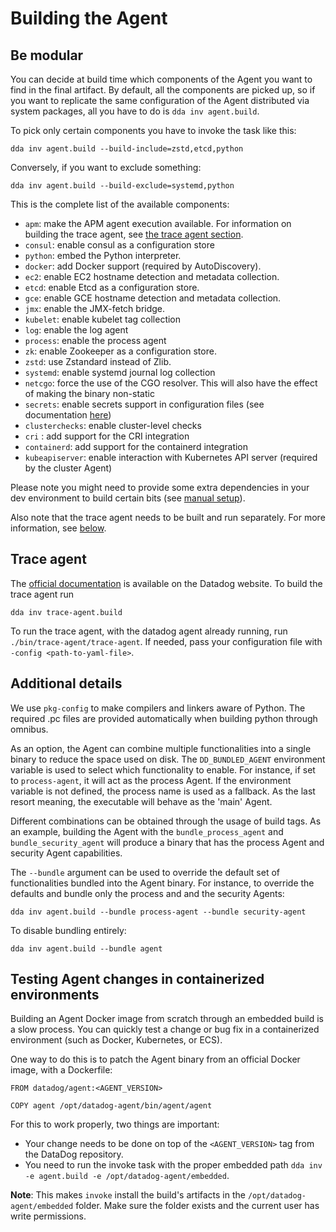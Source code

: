 # Building the Agent

## Be modular

You can decide at build time which components of the Agent you want to find in
the final artifact. By default, all the components are picked up, so if you want
to replicate the same configuration of the Agent distributed via system packages,
all you have to do is `dda inv agent.build`.

To pick only certain components you have to invoke the task like this:

```
dda inv agent.build --build-include=zstd,etcd,python
```

Conversely, if you want to exclude something:

```
dda inv agent.build --build-exclude=systemd,python
```

This is the complete list of the available components:

* `apm`: make the APM agent execution available. For information on building the trace agent, see [the trace agent section](#trace-agent).
* `consul`: enable consul as a configuration store
* `python`: embed the Python interpreter.
* `docker`: add Docker support (required by AutoDiscovery).
* `ec2`: enable EC2 hostname detection and metadata collection.
* `etcd`: enable Etcd as a configuration store.
* `gce`: enable GCE hostname detection and metadata collection.
* `jmx`: enable the JMX-fetch bridge.
* `kubelet`: enable kubelet tag collection
* `log`: enable the log agent
* `process`: enable the process agent
* `zk`: enable Zookeeper as a configuration store.
* `zstd`: use Zstandard instead of Zlib.
* `systemd`: enable systemd journal log collection
* `netcgo`: force the use of the CGO resolver. This will also have the effect of making the binary non-static
* `secrets`: enable secrets support in configuration files (see documentation [here](https://docs.datadoghq.com/agent/guide/secrets-management))
* `clusterchecks`: enable cluster-level checks
* `cri` : add support for the CRI integration
* `containerd`: add support for the containerd integration
* `kubeapiserver`: enable interaction with Kubernetes API server (required by the cluster Agent)

Please note you might need to provide some extra dependencies in your dev
environment to build certain bits (see [manual setup](https://datadoghq.dev/datadog-agent/setup/manual/)).

Also note that the trace agent needs to be built and run separately. For more information, see [below](#trace-agent).

<a id="trace-agent" ></a>
## Trace agent

The [official documentation](https://docs.datadoghq.com/tracing/trace_collection/) is available on the Datadog website.
To build the trace agent run
```
dda inv trace-agent.build
```
To run the trace agent, with the datadog agent already running, run `./bin/trace-agent/trace-agent`. If needed, pass your configuration file with `-config <path-to-yaml-file>`.

## Additional details

We use `pkg-config` to make compilers and linkers aware of Python. The required .pc files are
provided automatically when building python through omnibus.

As an option, the Agent can combine multiple functionalities into a single binary to reduce
the space used on disk. The `DD_BUNDLED_AGENT` environment variable is used to select
which functionality to enable. For instance, if set to `process-agent`, it will act as the process Agent.
If the environment variable is not defined, the process name is used as a fallback.
As the last resort meaning, the executable will behave as the 'main' Agent.

Different combinations can be obtained through the usage of build tags. As an example,
building the Agent with the `bundle_process_agent` and `bundle_security_agent` will produce
a binary that has the process Agent and security Agent capabilities.

The `--bundle` argument can be used to override the default set of functionalities bundled
into the Agent binary. For instance, to override the defaults and bundle only the process and
and the security Agents:

```
dda inv agent.build --bundle process-agent --bundle security-agent
```

To disable bundling entirely:

```
dda inv agent.build --bundle agent
```

## Testing Agent changes in containerized environments

Building an Agent Docker image from scratch through an embedded build is a slow process.
You can quickly test a change or bug fix in a containerized environment (such as Docker, Kubernetes, or ECS).

One way to do this is to patch the Agent binary from an official Docker image, with a Dockerfile:

```
FROM datadog/agent:<AGENT_VERSION>

COPY agent /opt/datadog-agent/bin/agent/agent
```

For this to work properly, two things are important:
- Your change needs to be done on top of the `<AGENT_VERSION>` tag from the DataDog repository.
- You need to run the invoke task with the proper embedded path `dda inv -e agent.build -e /opt/datadog-agent/embedded`.

**Note**: This makes `invoke` install the build's artifacts in the `/opt/datadog-agent/embedded` folder. Make sure the folder exists and the current user has write permissions.
